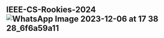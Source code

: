 ## IEEE-CS-Rookies-2024![WhatsApp Image 2023-12-06 at 17 38 28_6f6a59a11](https://github.com/reemramadan12/IEEE-CS-Rookies-2024/assets/111894321/a4bcf173-10a6-4eec-a57d-f686b9caf2d7)
